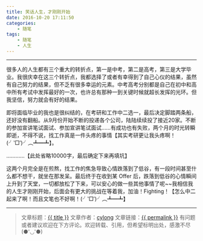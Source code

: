 ```yaml
---
title: 笑话人生，才刚刚开始
date: 2016-10-20 17:11:50
categories:
    - 随笔
tags:
    - 随笔
    - 人生
---
```

---

很多人的人生都有三个重大的转折点，第一是中考，第二是高考，第三是大学毕业。我很庆幸在这三个转折点，我都选择了或者有幸得到了自己心仪的结果，虽然有自己努力的结果，但不乏有很多幸运的元素。中考高考分别都是自己在初中和高中所有考试中发挥最好的一次，也许总有那种一到关键时候就超长发挥的光环。但我坚信，努力就会有好的结果。

<!-- more -->

即将面临毕业的我也是很纠结的，在考研和工作中二选一，最后决定脚踏两条船，还好没有翻船。从9月份开始不断的投递各个公司，陆陆续续投了接近20家。不断的参加宣讲笔试面试、参加宣讲笔试面试……有成功也有失败，两个月的时光转瞬即逝，不得不说，找工作真是一件头疼的事情【其实考研更让我头疼啊！(╯‵□′)╯︵┻━┻】。

…………【此处省略10000字，最后确定下来再填坑】

这两个月完全是在煎熬，找工作的焦急导致心情跌落到了低谷，有一段时间甚至什么都不想干，就坐在那发呆。最后终于在收到某 Offer 后，跌落到低谷的心情瞬间上升到了天堂，一切都放松了下来，可以安心的做一些其他事情了呢~~我相信我的人生才刚刚开始，后面会有更大的挑战在等着我，加油！Fighting！【怎么中二起来了啊！而且文笔也不好啊！(╯‵□′)╯︵┻━┻】

---

> 文章标题：<a href='{{ permalink }}' title='{{ title }}' >{{ title }}</a>
> 文章作者：[cylong](http://www.cylong.com/about/ "cylong")
> 文章链接：<a href='{{ permalink }}' title='{{ title }}' >{{ permalink }}</a>
> 有问题或者建议欢迎在下方评论。欢迎转载、引用，但希望标明出处，感激不尽(●'◡'●)
